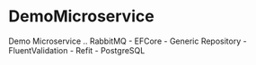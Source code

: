 # DemoMicroservice
Demo Microservice .. RabbitMQ - EFCore - Generic Repository - FluentValidation - Refit - PostgreSQL
